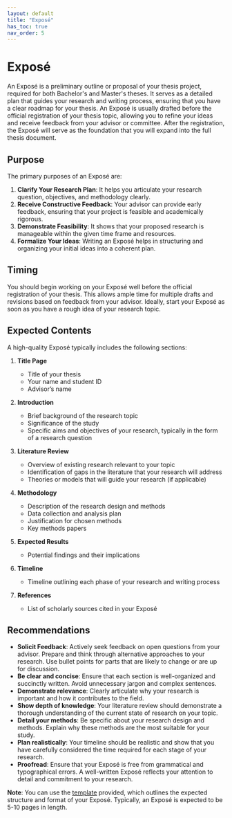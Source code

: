 ```yaml
---
layout: default
title: "Exposé"
has_toc: true
nav_order: 5
---
```


# Exposé

An Exposé is a preliminary outline or proposal of your thesis project, required for both Bachelor's and Master's theses.
It serves as a detailed plan that guides your research and writing process, ensuring that you have a clear roadmap for your thesis.
An Exposé is usually drafted before the official registration of your thesis topic, allowing you to refine your ideas and receive feedback from your advisor or committee.
After the registration, the Exposé will serve as the foundation that you will expand into the full thesis document.

## Purpose

The primary purposes of an Exposé are:

1. **Clarify Your Research Plan**: It helps you articulate your research question, objectives, and methodology clearly.
2. **Receive Constructive Feedback**: Your advisor can provide early feedback, ensuring that your project is feasible and academically rigorous.
3. **Demonstrate Feasibility**: It shows that your proposed research is manageable within the given time frame and resources.
4. **Formalize Your Ideas**: Writing an Exposé helps in structuring and organizing your initial ideas into a coherent plan.

## Timing

You should begin working on your Exposé well before the official registration of your thesis.
This allows ample time for multiple drafts and revisions based on feedback from your advisor.
Ideally, start your Exposé as soon as you have a rough idea of your research topic.

## Expected Contents

A high-quality Exposé typically includes the following sections:

1. **Title Page**
   - Title of your thesis
   - Your name and student ID
   - Advisor’s name

2. **Introduction**
   - Brief background of the research topic
   - Significance of the study
   - Specific aims and objectives of your research, typically in the form of a research question

3. **Literature Review**
   - Overview of existing research relevant to your topic
   - Identification of gaps in the literature that your research will address
   - Theories or models that will guide your research (if applicable)

4. **Methodology**
   - Description of the research design and methods
   - Data collection and analysis plan
   - Justification for chosen methods
   - Key methods papers

5. **Expected Results**
   - Potential findings and their implications

6. **Timeline**
   - Timeline outlining each phase of your research and writing process

7. **References**
    - List of scholarly sources cited in your Exposé

## Recommendations

- **Solicit Feedback**: Actively seek feedback on open questions from your advisor. Prepare and think through alternative approaches to your research. Use bullet points for parts that are likely to change or are up for discussion.
- **Be clear and concise**: Ensure that each section is well-organized and succinctly written. Avoid unnecessary jargon and complex sentences.
- **Demonstrate relevance**: Clearly articulate why your research is important and how it contributes to the field.
- **Show depth of knowledge**: Your literature review should demonstrate a thorough understanding of the current state of research on your topic.
- **Detail your methods**: Be specific about your research design and methods. Explain why these methods are the most suitable for your study.
- **Plan realistically**: Your timeline should be realistic and show that you have carefully considered the time required for each stage of your research.
- **Proofread**: Ensure that your Exposé is free from grammatical and typographical errors. A well-written Exposé reflects your attention to detail and commitment to your research.

**Note**: You can use the [template](https://digital-work-lab.github.io/theses/#3-thesis-writing-and-feedback-sessions) provided, which outlines the expected structure and format of your Exposé. Typically, an Exposé is expected to be 5-10 pages in length.
